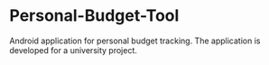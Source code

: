 # Personal-Budget-Tool
Android application for personal budget tracking. The application is developed for a university project.
